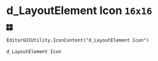 # d_LayoutElement Icon `16x16`
<img src="/img/d_LayoutElement%20Icon.png" width=16 height=16>

``` CSharp
EditorGUIUtility.IconContent("d_LayoutElement Icon")
```
```
d_LayoutElement Icon
```
